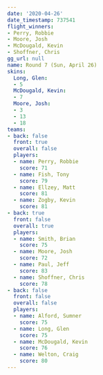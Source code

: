 ```yaml
---
date: '2020-04-26'
date_timestamp: 737541
flight_winners:
- Perry, Robbie
- Moore, Josh
- McDougald, Kevin
- Shoffner, Chris
gg_url: null
name: Round 7 (Sun, April 26)
skins:
  Long, Glen:
  - 5
  McDougald, Kevin:
  - 7
  Moore, Josh:
  - 3
  - 13
  - 18
teams:
- back: false
  front: true
  overall: false
  players:
  - name: Perry, Robbie
    score: 71
  - name: Fish, Tony
    score: 79
  - name: Ellzey, Matt
    score: 81
  - name: Zogby, Kevin
    score: 81
- back: true
  front: false
  overall: true
  players:
  - name: Smith, Brian
    score: 75
  - name: Moore, Josh
    score: 72
  - name: Paul, Jeff
    score: 83
  - name: Shoffner, Chris
    score: 78
- back: false
  front: false
  overall: false
  players:
  - name: Alford, Sumner
    score: 75
  - name: Long, Glen
    score: 75
  - name: McDougald, Kevin
    score: 76
  - name: Welton, Craig
    score: 80
---
```

